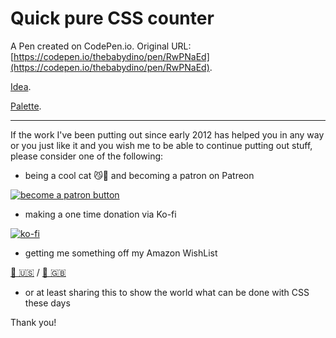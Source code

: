 # Quick pure CSS counter

A Pen created on CodePen.io. Original URL: [https://codepen.io/thebabydino/pen/RwPNaEd](https://codepen.io/thebabydino/pen/RwPNaEd).

[Idea](https://css-tricks.com/how-to-create-an-animated-countdown-timer-with-html-css-and-javascript/).

[Palette](https://www.colourlovers.com/palette/848743/(_%E2%80%9D_)).

---

If the work I've been putting out since early 2012 has helped you in any way or you just like it and you wish me to be able to continue putting out stuff, please consider one of the following:

* being a cool cat 😼🎩 and becoming a patron on Patreon

[![become a patron button](https://assets.codepen.io/2017/btn_patreon.png)](https://www.patreon.com/anatudor)

* making a one time donation via Ko-fi

[![ko-fi](https://assets.codepen.io/2017/btn_kofi.svg)](https://ko-fi.com/anatudor)

* getting me something off my Amazon WishList 

[🎁 🇺🇸](https://www.amazon.com/gp/registry/wishlist/2Y3C4722GXH0I/) / [🎁 🇬🇧](https://www.amazon.co.uk/gp/registry/wishlist/2I25W7U0KADSR/)

* or at least sharing this to show the world what can be done with CSS these days

Thank you!